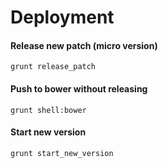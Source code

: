 # Deployment

#### Release new patch (micro version)

`grunt release_patch`

#### Push to bower without releasing 

`grunt shell:bower`

#### Start new version

`grunt start_new_version`
